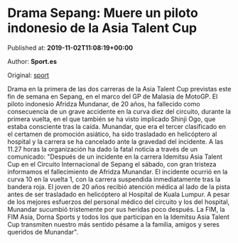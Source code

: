 
# Drama Sepang: Muere un piloto indonesio de la Asia Talent Cup

Published at: **2019-11-02T11:08:19+00:00**

Author: **Sport.es**

Original: [sport](https://www.sport.es/es/noticias/motor/moto-gp/drama-sepang-muere-piloto-indonesio-mundanar-asia-talent-cup-motogp-7711249)

Drama en la primera de las dos carreras de la Asia Talent Cup previstas este fin de semana en Sepang, en el marco del GP de Malasia de MotoGP. El piloto indonesio Afridza Mundanar, de 20 años, ha fallecido como consecuencia de un grave accidente en la curva diez del circuito, durante la primera vuelta, en el que también se ha visto implicado Shinji Ogo, que estaba consciente tras la caída.
Munandar, que era el tercer clasificado en el certamen de promoción asiático, ha sido trasladado en helicóptero al hospital y la carrera se ha cancelado ante la gravedad del incidente. A las 11.27 horas la organización ha dado la fatal noticia a través de un comunicado:
"Después de un incidente en la carrera Idemitsu Asia Talent Cup en el Circuito Internacional de Sepang el sábado, con gran tristeza informamos el fallecimiento de Afridza Munandar. El incidente ocurrió en la curva 10 en la vuelta 1, con la carrera suspendida inmediatamente tras la bandera roja. El joven de 20 años recibió atención médica al lado de la pista antes de ser trasladado en helicóptero al Hospital de Kuala Lumpur. A pesar de los mejores esfuerzos del personal médico del circuito y los del hospital, Munandar sucumbió tristemente por sus heridas poco después. La FIM, la FIM Asia, Dorna Sports y todos los que participan en la Idemitsu Asia Talent Cup transmiten nuestro más sentido pésame a la familia, amigos y seres queridos de Munandar".
